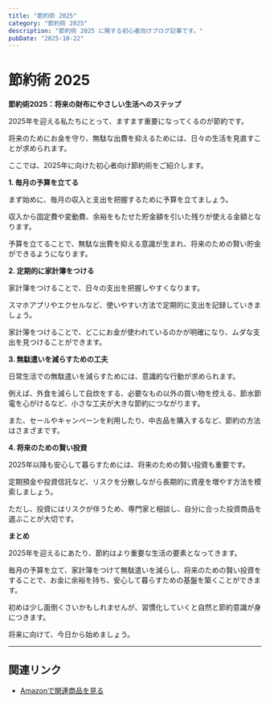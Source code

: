 ```yaml
---
title: "節約術 2025"
category: "節約術 2025"
description: "節約術 2025 に関する初心者向けブログ記事です。"
pubDate: "2025-10-22"
---
```


# 節約術 2025

**節約術2025：将来の財布にやさしい生活へのステップ**

2025年を迎える私たちにとって、ますます重要になってくるのが節約です。

将来のためにお金を守り、無駄な出費を抑えるためには、日々の生活を見直すことが求められます。

ここでは、2025年に向けた初心者向け節約術をご紹介します。



**1. 毎月の予算を立てる**

まず始めに、毎月の収入と支出を把握するために予算を立てましょう。

収入から固定費や変動費、余裕をもたせた貯金額を引いた残りが使える金額となります。

予算を立てることで、無駄な出費を抑える意識が生まれ、将来のための賢い貯金ができるようになります。



**2. 定期的に家計簿をつける**

家計簿をつけることで、日々の支出を把握しやすくなります。

スマホアプリやエクセルなど、使いやすい方法で定期的に支出を記録していきましょう。

家計簿をつけることで、どこにお金が使われているのかが明確になり、ムダな支出を見つけることができます。



**3. 無駄遣いを減らすための工夫**

日常生活での無駄遣いを減らすためには、意識的な行動が求められます。

例えば、外食を減らして自炊をする、必要なもの以外の買い物を控える、節水節電を心がけるなど、小さな工夫が大きな節約につながります。

また、セールやキャンペーンを利用したり、中古品を購入するなど、節約の方法はさまざまです。



**4. 将来のための賢い投資**

2025年以降も安心して暮らすためには、将来のための賢い投資も重要です。

定期預金や投資信託など、リスクを分散しながら長期的に資産を増やす方法を模索しましょう。

ただし、投資にはリスクが伴うため、専門家と相談し、自分に合った投資商品を選ぶことが大切です。



**まとめ**

2025年を迎えるにあたり、節約はより重要な生活の要素となってきます。

毎月の予算を立て、家計簿をつけて無駄遣いを減らし、将来のための賢い投資をすることで、お金に余裕を持ち、安心して暮らすための基盤を築くことができます。

初めは少し面倒くさいかもしれませんが、習慣化していくと自然と節約意識が身につきます。

将来に向けて、今日から始めましょう。



---

## 関連リンク

- [Amazonで関連商品を見る](https://www.amazon.co.jp/s?k=%E7%AF%80%E7%B4%84%E8%A1%93+2025&tag=autowritehubai-22)
